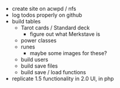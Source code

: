 * create site on acwpd / nfs 
* log todos properly on github
* build tables
  * Tarot cards / Standard deck
    * figure out what Merkstave is
  * power classes
  * runes
    * maybe some images for these?
  * build users
  * build save files
  * build save / load functions
* replicate 1.5 functionality in 2.0 UI, in php 